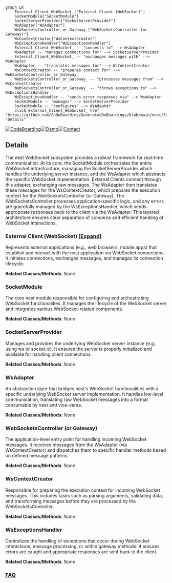 ```mermaid
graph LR
    External_Client_WebSocket_["External Client (WebSocket)"]
    SocketModule["SocketModule"]
    SocketServerProvider["SocketServerProvider"]
    WsAdapter["WsAdapter"]
    WebSocketsController_or_Gateway_["WebSocketsController (or Gateway)"]
    WsContextCreator["WsContextCreator"]
    WsExceptionsHandler["WsExceptionsHandler"]
    External_Client_WebSocket_ -- "connects to" --> WsAdapter
    WsAdapter -- "manages connections for" --> SocketServerProvider
    External_Client_WebSocket_ -- "exchanges messages with" --> WsAdapter
    WsAdapter -- "translates messages for" --> WsContextCreator
    WsContextCreator -- "prepares context for" --> WebSocketsController_or_Gateway_
    WebSocketsController_or_Gateway_ -- "processes messages from" --> WsContextCreator
    WebSocketsController_or_Gateway_ -- "throws exceptions to" --> WsExceptionsHandler
    WsExceptionsHandler -- "sends error responses via" --> WsAdapter
    SocketModule -- "manages" --> SocketServerProvider
    SocketModule -- "configures" --> WsAdapter
    click External_Client_WebSocket_ href "https://github.com/CodeBoarding/GeneratedOnBoardings/blob/main/nest/External_Client_WebSocket_.md" "Details"
```

[![CodeBoarding](https://img.shields.io/badge/Generated%20by-CodeBoarding-9cf?style=flat-square)](https://github.com/CodeBoarding/CodeBoarding)[![Demo](https://img.shields.io/badge/Try%20our-Demo-blue?style=flat-square)](https://www.codeboarding.org/demo)[![Contact](https://img.shields.io/badge/Contact%20us%20-%20contact@codeboarding.org-lightgrey?style=flat-square)](mailto:contact@codeboarding.org)

## Details

The nest WebSocket subsystem provides a robust framework for real-time communication. At its core, the SocketModule orchestrates the entire WebSocket infrastructure, managing the SocketServerProvider which handles the underlying server instance, and the WsAdapter which abstracts the specific WebSocket implementation. External Clients connect through this adapter, exchanging raw messages. The WsAdapter then translates these messages for the WsContextCreator, which prepares the execution context for the WebSocketsController (or Gateway). The WebSocketsController processes application-specific logic, and any errors are gracefully managed by the WsExceptionsHandler, which sends appropriate responses back to the client via the WsAdapter. This layered architecture ensures clear separation of concerns and efficient handling of WebSocket interactions.

### External Client (WebSocket) [[Expand]](./External_Client_WebSocket_.md)
Represents external applications (e.g., web browsers, mobile apps) that establish and interact with the nest application via WebSocket connections. It initiates connections, exchanges messages, and manages its connection lifecycle.


**Related Classes/Methods**: _None_

### SocketModule
The core nest module responsible for configuring and orchestrating WebSocket functionalities. It manages the lifecycle of the WebSocket server and integrates various WebSocket-related components.


**Related Classes/Methods**: _None_

### SocketServerProvider
Manages and provides the underlying WebSocket server instance (e.g., using ws or socket.io). It ensures the server is properly initialized and available for handling client connections.


**Related Classes/Methods**: _None_

### WsAdapter
An abstraction layer that bridges nest's WebSocket functionalities with a specific underlying WebSocket server implementation. It handles low-level communication, translating raw WebSocket messages into a format consumable by nest and vice-versa.


**Related Classes/Methods**: _None_

### WebSocketsController (or Gateway)
The application-level entry point for handling incoming WebSocket messages. It receives messages from the WsAdapter (via WsContextCreator) and dispatches them to specific handler methods based on defined message patterns.


**Related Classes/Methods**: _None_

### WsContextCreator
Responsible for preparing the execution context for incoming WebSocket messages. This includes tasks such as parsing arguments, validating data, and transforming messages before they are processed by the WebSocketsController.


**Related Classes/Methods**: _None_

### WsExceptionsHandler
Centralizes the handling of exceptions that occur during WebSocket interactions, message processing, or within gateway methods. It ensures errors are caught and appropriate responses are sent back to the client.


**Related Classes/Methods**: _None_



### [FAQ](https://github.com/CodeBoarding/GeneratedOnBoardings/tree/main?tab=readme-ov-file#faq)